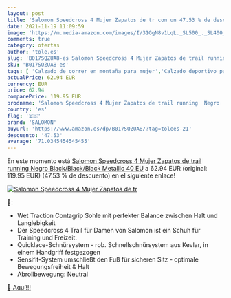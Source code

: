 ```yaml
---
layout: post
title: 'Salomon Speedcross 4 Mujer Zapatos de tr con un 47.53 % de descuento'
date: 2021-11-19 11:09:59
image: 'https://m.media-amazon.com/images/I/31GgN8v1LqL._SL500_._SL400_.jpg'
comments: true
category: ofertas
author: 'tole.es'
slug: 'B017SQZUA8-es Salomon Speedcross 4 Mujer Zapatos de trail running Negro...'
sku: 'B017SQZUA8-es'
tags: [ 'Calzado de correr en montaña para mujer','Calzado deportivo para mujer','Calzados de running para mujer','Zapatillas y calzado deportivo para mujer','Zapatos','Zapatos para mujer','Zapatos y complementos','salomon','zapatos', ]
actualPrice: 62.94 EUR
currency: EUR
price: 62.94
comparePrice: 119.95 EUR
prodname: 'Salomon Speedcross 4 Mujer Zapatos de trail running  Negro  Black/Black/Black Metallic   40 EU'
country: 'es'
flag: '🇪🇸'
brand: 'SALOMON'
buyurl: 'https://www.amazon.es/dp/B017SQZUA8/?tag=tolees-21'
descuento: '47.53'
average: '71.0345454545455'
---
```


En este momento está [Salomon Speedcross 4 Mujer Zapatos de trail running  Negro  Black/Black/Black Metallic   40 EU](https://www.amazon.es/dp/B017SQZUA8/?tag=tolees-21) a 62.94 EUR (original: 119.95 EUR) (47.53 %  de descuento) en el siguiente enlace!

[![Salomon Speedcross 4 Mujer Zapatos de tr](https://m.media-amazon.com/images/I/31GgN8v1LqL._SL500_._SL400_.jpg)](https://www.amazon.es/dp/B017SQZUA8/?tag=tolees-21)

🔎:

- Wet Traction Contagrip Sohle mit perfekter Balance zwischen Halt und Langlebigkeit
- Der Speedcross 4 Trail für Damen von Salomon ist ein Schuh für Training und Freizeit.
- Quicklace-Schnürsystem - rob. Schnellschnürsystem aus Kevlar, in einem Handgriff festgezogen
- Sensifit-System umschließt den Fuß für sicheren Sitz - optimale Bewegungsfreiheit & Halt
- Abrollbewegung: Neutral

[🛒 Aquí!!!](https://www.amazon.es/dp/B017SQZUA8/?tag=tolees-21)
